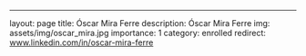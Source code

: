 ---
layout: page
title: Óscar Mira Ferre
description: Óscar Mira Ferre
img: assets/img/oscar_mira.jpg
importance: 1
category: enrolled
redirect: www.linkedin.com/in/oscar-mira-ferre


